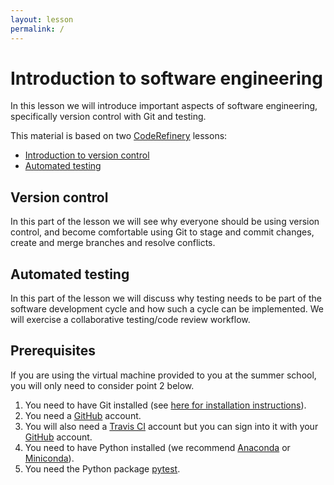 ```yaml
---
layout: lesson
permalink: /
---
```


# Introduction to software engineering

In this lesson we will introduce important aspects of software engineering, specifically
version control with Git and testing.

This material is based on two [CodeRefinery](https://coderefinery.org/) 
lessons:
- [Introduction to version control](https://coderefinery.github.io/git-intro/)
- [Automated testing](https://coderefinery.github.io/testing/)

## Version control

In this part of the lesson we will see why everyone should be using version control,
and become comfortable using Git to
stage and commit changes, create and merge branches and resolve conflicts.

## Automated testing

In this part of the lesson we will discuss why testing needs to be part of the software
development cycle and how such a cycle can be implemented. We will exercise a
collaborative testing/code review workflow.


## Prerequisites

If you are using the virtual machine provided to you at the summer school, you will only 
need to consider point 2 below.

1. You need to have Git installed (see [here for installation instructions](https://coderefinery.github.io/installation/git/)).
2. You need a [GitHub](https://github.com) account.
3. You will also need a [Travis CI](https://travis-ci.org) account
   but you can sign into it with
   your [GitHub](https://github.com) account.
4. You need to have Python installed (we recommend 
   [Anaconda](https://www.anaconda.com/distribution/) or 
   [Miniconda](https://docs.conda.io/en/latest/miniconda.html)).
5. You need the Python package [pytest](https://docs.pytest.org/en/latest/getting-started.html).



